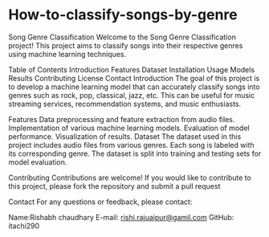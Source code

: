# How-to-classify-songs-by-genre
Song Genre Classification
Welcome to the Song Genre Classification project! This project aims to classify songs into their respective genres using machine learning techniques.

Table of Contents
Introduction
Features
Dataset
Installation
Usage
Models
Results
Contributing
License
Contact
Introduction
The goal of this project is to develop a machine learning model that can accurately classify songs into genres such as rock, pop, classical, jazz, etc. This can be useful for music streaming services, recommendation systems, and music enthusiasts.

Features
Data preprocessing and feature extraction from audio files.
Implementation of various machine learning models.
Evaluation of model performance.
Visualization of results.
Dataset
The dataset used in this project includes audio files from various genres. Each song is labeled with its corresponding genre. The dataset is split into training and testing sets for model evaluation.

Contributing
Contributions are welcome! If you would like to contribute to this project, please fork the repository and submit a pull request

Contact
For any questions or feedback, please contact:

Name:Rishabh chaudhary
E-mail: rishi.rajuaipur@gamil.com
GitHub: itachi290
